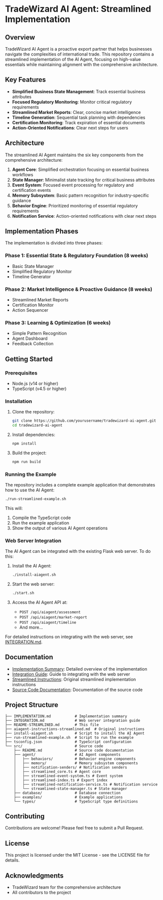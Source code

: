 # TradeWizard AI Agent: Streamlined Implementation

## Overview

TradeWizard AI Agent is a proactive export partner that helps businesses navigate the complexities of international trade. This repository contains a streamlined implementation of the AI Agent, focusing on high-value essentials while maintaining alignment with the comprehensive architecture.

## Key Features

- **Simplified Business State Management**: Track essential business attributes
- **Focused Regulatory Monitoring**: Monitor critical regulatory requirements
- **Streamlined Market Reports**: Clear, concise market intelligence
- **Timeline Generation**: Sequential task planning with dependencies
- **Certification Monitoring**: Track expiration of essential documents
- **Action-Oriented Notifications**: Clear next steps for users

## Architecture

The streamlined AI Agent maintains the six key components from the comprehensive architecture:

1. **Agent Core**: Simplified orchestration focusing on essential business workflows
2. **State Manager**: Minimalist state tracking for critical business attributes
3. **Event System**: Focused event processing for regulatory and certification events
4. **Memory Subsystem**: Basic pattern recognition for industry-specific guidance
5. **Behavior Engine**: Prioritized monitoring of essential regulatory requirements
6. **Notification Service**: Action-oriented notifications with clear next steps

## Implementation Phases

The implementation is divided into three phases:

### Phase 1: Essential State & Regulatory Foundation (8 weeks)

- Basic State Manager
- Simplified Regulatory Monitor
- Timeline Generator

### Phase 2: Market Intelligence & Proactive Guidance (8 weeks)

- Streamlined Market Reports
- Certification Monitor
- Action Sequencer

### Phase 3: Learning & Optimization (6 weeks)

- Simple Pattern Recognition
- Agent Dashboard
- Feedback Collection

## Getting Started

### Prerequisites

- Node.js (v14 or higher)
- TypeScript (v4.5 or higher)

### Installation

1. Clone the repository:
   ```bash
   git clone https://github.com/yourusername/tradewizard-ai-agent.git
   cd tradewizard-ai-agent
   ```

2. Install dependencies:
   ```bash
   npm install
   ```

3. Build the project:
   ```bash
   npm run build
   ```

### Running the Example

The repository includes a complete example application that demonstrates how to use the AI Agent:

```bash
./run-streamlined-example.sh
```

This will:
1. Compile the TypeScript code
2. Run the example application
3. Show the output of various AI Agent operations

### Web Server Integration

The AI Agent can be integrated with the existing Flask web server. To do this:

1. Install the AI Agent:
   ```bash
   ./install-aiagent.sh
   ```

2. Start the web server:
   ```bash
   ./start.sh
   ```

3. Access the AI Agent API at:
   - `POST /api/aiagent/assessment`
   - `POST /api/aiagent/market-report`
   - `POST /api/aiagent/timeline`
   - And more...

For detailed instructions on integrating with the web server, see [INTEGRATION.md](INTEGRATION.md).

## Documentation

- [Implementation Summary](IMPLEMENTATION.md): Detailed overview of the implementation
- [Integration Guide](INTEGRATION.md): Guide to integrating with the web server
- [Streamlined Instructions](aiagent-instructions-streamlined.md): Original streamlined implementation instructions
- [Source Code Documentation](src/README.md): Documentation of the source code

## Project Structure

```
├── IMPLEMENTATION.md           # Implementation summary
├── INTEGRATION.md              # Web server integration guide
├── README-STREAMLINED.md       # This file
├── aiagent-instructions-streamlined.md  # Original instructions
├── install-aiagent.sh          # Script to install the AI Agent
├── run-streamlined-example.sh  # Script to run the example
├── tsconfig.json               # TypeScript configuration
└── src/                        # Source code
    ├── README.md               # Source code documentation
    ├── agent/                  # AI Agent components
    │   ├── behaviors/          # Behavior engine components
    │   ├── memory/             # Memory subsystem components
    │   ├── notification-senders/ # Notification senders
    │   ├── streamlined_core.ts # Agent core
    │   ├── streamlined-event-system.ts # Event system
    │   ├── streamlined-index.ts # Export index
    │   ├── streamlined-notification-service.ts # Notification service
    │   └── streamlined-state-manager.ts # State manager
    ├── database/               # Database connection
    ├── examples/               # Example applications
    └── types/                  # TypeScript type definitions
```

## Contributing

Contributions are welcome! Please feel free to submit a Pull Request.

## License

This project is licensed under the MIT License - see the LICENSE file for details.

## Acknowledgments

- TradeWizard team for the comprehensive architecture
- All contributors to the project 